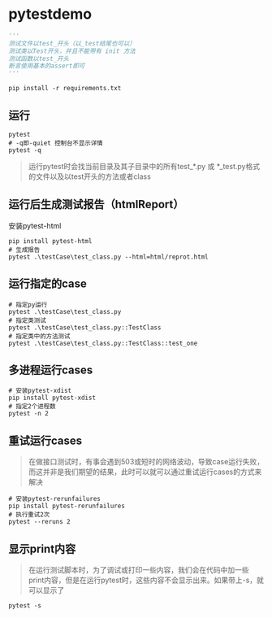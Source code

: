 # pytestdemo
```python
'''
测试文件以test_开头（以_test结尾也可以）
测试类以Test开头，并且不能带有 init 方法
测试函数以test_开头
断言使用基本的assert即可
'''
```

```shell
pip install -r requirements.txt
```
## 运行
```shell
pytest
# -q即-quiet 控制台不显示详情
pytest -q
```
> 运行pytest时会找当前目录及其子目录中的所有test_*.py 或 *_test.py格式的文件以及以test开头的方法或者class

## 运行后生成测试报告（htmlReport）
安装pytest-html
```shell
pip install pytest-html
# 生成报告
pytest .\testCase\test_class.py --html=html/reprot.html
```

## 运行指定的case
```shell
# 指定py运行
pytest .\testCase\test_class.py
# 指定类测试
pytest .\testCase\test_class.py::TestClass
# 指定类中的方法测试
pytest .\testCase\test_class.py::TestClass::test_one
```
## 多进程运行cases
```shell
# 安装pytest-xdist
pip install pytest-xdist
# 指定2个进程数
pytest -n 2
```
## 重试运行cases
> 在做接口测试时，有事会遇到503或短时的网络波动，导致case运行失败，而这并非是我们期望的结果，此时可以就可以通过重试运行cases的方式来解决

```shell
# 安装pytest-rerunfailures
pip install pytest-rerunfailures
# 执行重试2次
pytest --reruns 2
```
## 显示print内容
> 在运行测试脚本时，为了调试或打印一些内容，我们会在代码中加一些print内容，但是在运行pytest时，这些内容不会显示出来。如果带上-s，就可以显示了

```shell
pytest -s
```